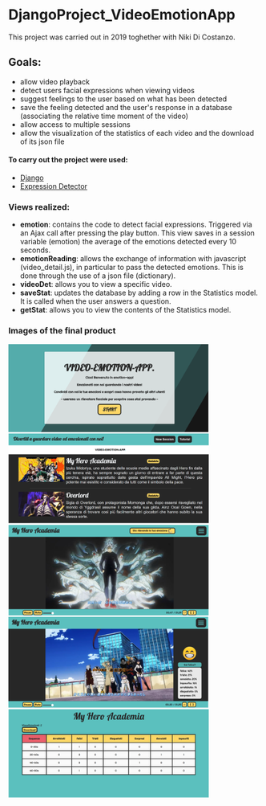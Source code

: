 # DjangoProject_VideoEmotionApp

This project was carried out in 2019 toghether with Niki Di Costanzo.

## Goals:
- allow video playback
- detect users facial expressions when viewing videos
- suggest feelings to the user based on what has been detected
- save the feeling detected and the user's response in a database (associating the relative time moment of the video)
- allow access to multiple sessions
- allow the visualization of the statistics of each video and the download of its json file

#### To carry out the project were used:
- [Django](https://www.djangoproject.com/)
- [Expression Detector](https://github.com/serengil/tensorflow-101/)

### Views realized:
- __emotion__: contains the code to detect facial expressions. Triggered via an Ajax call after pressing the play button. This view saves in a session variable (emotion) the average of the emotions detected every 10 seconds.
- __emotionReading__: allows the exchange of information with javascript (video_detail.js), in particular to pass the detected emotions. This is done through the use of a json file (dictionary).
- __videoDet__: allows you to view a specific video.
- __saveStat__: updates the database by adding a row in the Statistics model. It is called when the user answers a question.
- __getStat__: allows you to view the contents of the Statistics model.

### Images of the final product
<img src="https://github.com/YasminAwad/DjangoProject_VideoEmotionApp/blob/main/final_images/start.PNG" width="400" /> <img src="https://github.com/YasminAwad/DjangoProject_VideoEmotionApp/blob/main/final_images/home.PNG" width="400" />
<img src="https://github.com/YasminAwad/DjangoProject_VideoEmotionApp/blob/main/final_images/video1.PNG" width="400" /> <img src="https://github.com/YasminAwad/DjangoProject_VideoEmotionApp/blob/main/final_images/video2.PNG" width="400" />
<img src="https://github.com/YasminAwad/DjangoProject_VideoEmotionApp/blob/main/final_images/statistics.PNG" width="400" />
